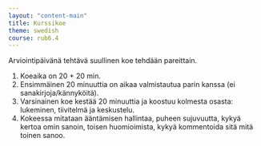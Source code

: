 ```yaml
---
layout: "content-main"
title: Kurssikoe
theme: swedish
course: rub6.4
---
```


Arviointipäivänä tehtävä suullinen koe tehdään pareittain.

1. Koeaika on 20 + 20 min.
2. Ensimmäinen 20 minuuttia on aikaa valmistautua parin kanssa (ei sanakirjoja/kännyköitä).
3. Varsinainen koe kestää 20 minuuttia ja koostuu kolmesta osasta: lukeminen, tiivitelmä ja keskustelu.
4. Kokeessa mitataan ääntämisen hallintaa, puheen sujuvuutta, kykyä kertoa omin sanoin, toisen huomioimista, kykyä kommentoida sitä mitä toinen sanoo.

